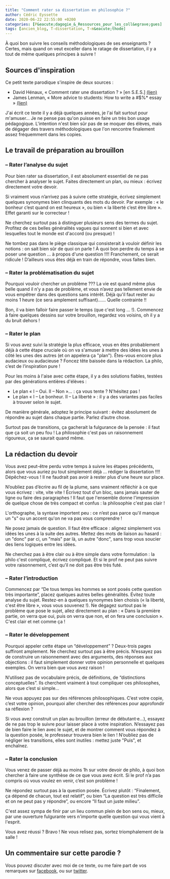 ```yaml
---
title: "Comment rater sa dissertation en philosophie ?"
author: Cédric Eyssette
date: 2020-06-22 22:55:00 +0200
categories: [P&eacute;dagogie_&_Ressources_pour_les_coll&egrave;gues]
tags: [ancien_blog, T-dissertation, T-m&eacute;thode]
---
```


À quoi bon suivre les conseils méthodologiques de ses enseignants ? Certes, mais quand on veut exceller dans le ratage de dissertation, il y a tout de même quelques principes à suivre !

## Sources d'inspiration

Ce petit texte parodique s'inspire de deux sources :

- David Hénaux, « Comment rater une dissertation ? » [en S.E.S.] [(lien)](http://laminutedeses.over-blog.com/article-25271503.html)
- James Lenman, « More advice to students: How to write a #$%* essay » [(lien)](http://insocrateswake.blogspot.fr/2013/06/more-advice-to-students-how-to-write.html)

J'ai écrit ce texte il y a déjà quelques années, je l'ai fait surtout pour m'amuser… Je ne pense pas qu'on puisse en faire un très bon usage pédagogique. L'intention n'est bien sûr pas de se moquer des élèves, mais de dégager des travers méthodologiques que l'on rencontre finalement assez fréquemment dans les copies.

## Le travail de préparation au brouillon

### – Rater l’analyse du sujet

Pour bien rater sa dissertation, il est absolument essentiel de ne pas chercher à analyser le sujet. Faites directement un plan, ou mieux : écrivez directement votre devoir.

Si vraiment vous n’arrivez pas à suivre cette stratégie, écrivez simplement quelques synonymes bien clinquants des mots du devoir. Par exemple : « le bonheur c’est quand on est heureux », ou bien « la liberté c’est être libre ». Effet garanti sur le correcteur !

Ne cherchez surtout pas à distinguer plusieurs sens des termes du sujet. Profitez de ces belles généralités vagues qui sonnent si bien et avec lesquelles tout le monde est d'accord (ou presque) !

Ne tombez pas dans le piège classique qui consisterait à vouloir définir les notions : on sait bien sûr de quoi on parle ! À quoi bon perdre du temps à se poser une question … à propos d'une question !!!! Franchement, ce serait ridicule ! D’ailleurs vous êtes déjà en train de répondre, vous faites bien.

### – Rater la problématisation du sujet

Pourquoi vouloir chercher un problème ??? La vie est quand même plus belle quand il n’y a pas de problème, et vous n’avez pas tellement envie de vous empêtrer dans des questions sans intérêt. Déjà qu'il faut rester au moins 1 heure (ce sera amplement suffisant)…… Quelle contrainte !!

Bon, il va bien falloir faire passer le temps (que c'est long … !). Commencez à faire quelques dessins sur votre brouillon, regardez vos voisins, oh il y a du bruit dehors !

### – Rater le plan

Si vous avez suivi la stratégie la plus efficace, vous en êtes probablement déjà à cette étape cruciale où on va s'amuser à mettre des idées les unes à côté les unes des autres (et on appelera ça "plan"). Êtes-vous encore plus audacieux ou audacieuse ? Foncez tête baissée dans la rédaction. La philo, c’est de l’inspiration pure ! 

Pour les moins à l'aise avec cette étape, il y a des solutions fiables, testées par des générations entières d'élèves :
- Le plan « I – Oui. II – Non »… : ça vous tente ? N'hésitez pas !
- Le plan « I – Le bonheur. II – La liberté » : il y a des variantes pas faciles à trouver selon le sujet.

De manière générale, adoptez le principe suivant : évitez absolument de répondre au sujet dans chaque partie. Parlez d’autre chose. 

Surtout pas de transitions, ça gacherait la fulgurance de la pensée : il faut que ça soit un peu fou ! La philosophie c'est pas un raisonnement rigoureux, ça se saurait quand même.


## La rédaction du devoir

Vous avez peut-être perdu votre temps à suivre les étapes précédents, alors que vous auriez pu tout simplement déjà … rédiger la dissertation !!!! Dépêchez-vous ! Il ne faudrait pas avoir à rester plus d'une heure sur place.

N’oubliez pas d’écrire au fil de la plume, sans vraiment réfléchir à ce que vous écrivez : vite, vite vite ! Écrivez tout d'un bloc, sans jamais sauter de ligne ou faire des paragraphes ! Il faut que l'ensemble donne l'impression de quelque chose de très compact et confus : la philosophie c'est pas clair !

L'orthographe, la syntaxe importent peu : ce n’est pas parce qu'il manque un "s" ou un accent qu'on ne va pas vous comprendre !

Ne posez jamais de question. Il faut être efficace : alignez simplement vos idées les unes à la suite des autres. Mettez des mots de liaison au hasard : un "donc" par ci, un "mais" par là, un autre "donc", sans trop vous soucier des liens logiques entre les idées.

Ne cherchez pas à être clair ou à être simple dans votre formulation : la philo c'est compliqué, écrivez compliqué. Et si le prof ne peut pas suivre votre raisonnement, c’est qu’il ne doit pas être très futé.

### – Rater l’introduction

Commencez par “De tous temps les hommes se sont posés cette question très importante”, placez quelques autres belles généralités.
Évitez toute analyse du sujet. Restez-en à quelques synonymes bien choisis (« la liberté, c'est être libre », vous vous souvenez !).
Ne dégagez surtout pas le problème que pose le sujet, allez directement au plan : « Dans la première partie, on verra que oui, puis on verra que non, et on fera une conclusion ». C'est clair et net comme ça !

### – Rater le développement

Pourquoi appeler cette étape un “développement” ? Deux-trois pages suffiront amplement. Ne cherchez surtout pas à être précis. N’essayez pas de construire un raisonnement avec des arguments, des réponses aux objections : il faut simplement donner votre opinion personnelle et quelques exemples. On verra bien que vous avez raison !

N’utilisez pas de vocabulaire précis, de définitions, de “distinctions conceptuelles”. Ils cherchent vraiment à tout compliquer ces philosophes, alors que c’est si simple…

Ne vous appuyez pas sur des références philosophiques. C’est votre copie, c’est votre opinion, pourquoi aller chercher des références pour approfondir sa réflexion ?

Si vous avez construit un plan au brouillon (erreur de débutant·e…), essayez de ne pas trop le suivre pour laisser place à votre inspiration. N’essayez pas de bien faire le lien avec le sujet, et de montrer comment vous répondez à la question posée, le professeur trouvera bien le lien ! N’oubliez pas de négliger les transitions, elles sont inutiles : mettez juste "Puis", et enchaînez.

### – Rater la conclusion
Vous venez de passer déjà au moins 1h sur votre devoir de philo, à quoi bon chercher à faire une synthèse de ce que vous avez écrit. Si le prof n’a pas compris où vous voulez en venir, c’est son problème !

Ne répondez surtout pas à la question posée. Écrivez plutôt : “Finalement, ça dépend de chacun, tout est relatif”, ou bien “La question est très difficile et on ne peut pas y répondre”, ou encore “Il faut un juste milieu”.

C'est assez sympa de finir par un lieu commun plein de bon sens ou, mieux, par une ouverture fulgurante vers n'importe quelle question qui vous vient à l'esprit. 

Vous avez réussi ? Bravo ! Ne vous relisez pas, sortez triomphalement de la salle !

## Un commentaire sur cette parodie ?

Vous pouvez discuter avec moi de ce texte, ou me faire part de vos remarques sur [facebook](https://www.facebook.com/cedric.eyssette/), ou sur [twitter](https://twitter.com/Cedric_Eyssette/).